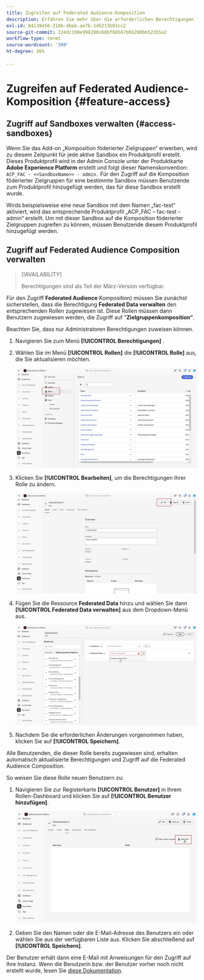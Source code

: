 ```yaml
---
title: Zugreifen auf Federated Audience-Komposition
description: Erfahren Sie mehr über die erforderlichen Berechtigungen für die Federated Audience-Komposition
exl-id: 84138456-218b-4beb-ae7b-146213b03cc2
source-git-commit: 224dc190e998298c68bf60567bbb280b652355a2
workflow-type: tm+mt
source-wordcount: '309'
ht-degree: 36%

---
```


# Zugreifen auf Federated Audience-Komposition {#feature-access}

## Zugriff auf Sandboxes verwalten {#access-sandboxes}

Wenn Sie das Add-on „Komposition föderierter Zielgruppen“ erwerben, wird zu diesem Zeitpunkt für jede aktive Sandbox ein Produktprofil erstellt. Dieses Produktprofil wird in der Admin Console unter der Produktkarte **Adobe Experience Platform** erstellt und folgt dieser Namenskonvention: `ACP_FAC - <<SandboxName>> - admin.` Für den Zugriff auf die Komposition föderierter Zielgruppen für eine bestimmte Sandbox müssen Benutzende zum Produktprofil hinzugefügt werden, das für diese Sandbox erstellt wurde.

Wirds beispielsweise eine neue Sandbox mit dem Namen „fac-test“ aktiviert, wird das entsprechende Produktprofil „ACP_FAC – fac-test – admin“ erstellt. Um mit dieser Sandbox auf die Komposition föderierter Zielgruppen zugreifen zu können, müssen Benutzende diesem Produktprofil hinzugefügt werden.

## Zugriff auf Federated Audience Composition verwalten

>[!AVAILABILITY]
>
>Berechtigungen sind als Teil der März-Version verfügbar.

Für den Zugriff **Federated Audience** Komposition) müssen Sie zunächst sicherstellen, dass die Berechtigung **Federated Data verwalten** den entsprechenden Rollen zugewiesen ist. Diese Rollen müssen dann Benutzern zugewiesen werden, die Zugriff auf &quot;**Zielgruppenkomposition“**.

Beachten Sie, dass nur Administratoren Berechtigungen zuweisen können.

1. Navigieren Sie zum Menü **[!UICONTROL Berechtigungen]** .

1. Wählen Sie im Menü **[!UICONTROL Rollen]** die **[!UICONTROL Rolle]** aus, die Sie aktualisieren möchten.

   ![](assets/access_fda_1.png)

1. Klicken Sie **[!UICONTROL Bearbeiten]**, um die Berechtigungen Ihrer Rolle zu ändern.

   ![](assets/access_fda_2.png)

1. Fügen Sie die Ressource **Federated Data** hinzu und wählen Sie dann **[!UICONTROL Federated Data verwalten]** aus dem Dropdown-Menü aus.

   ![](assets/access_fda_3.png)

1. Nachdem Sie die erforderlichen Änderungen vorgenommen haben, klicken Sie auf **[!UICONTROL Speichern]**.

Alle Benutzenden, die dieser Rolle bereits zugewiesen sind, erhalten automatisch aktualisierte Berechtigungen und Zugriff auf die Federated Audience Composition.

So weisen Sie diese Rolle neuen Benutzern zu:

1. Navigieren Sie zur Registerkarte **[!UICONTROL Benutzer]** in Ihrem Rollen-Dashboard und klicken Sie auf **[!UICONTROL Benutzer hinzufügen]**.

   ![](assets/access_fda_4.png)

1. Geben Sie den Namen oder die E-Mail-Adresse des Benutzers ein oder wählen Sie aus der verfügbaren Liste aus. Klicken Sie abschließend auf **[!UICONTROL Speichern]**.

Der Benutzer erhält dann eine E-Mail mit Anweisungen für den Zugriff auf Ihre Instanz. Wenn die Benutzerin bzw. der Benutzer vorher noch nicht erstellt wurde, lesen Sie [diese Dokumentation](https://experienceleague.adobe.com/de/docs/experience-platform/access-control/abac/permissions-ui/users).

